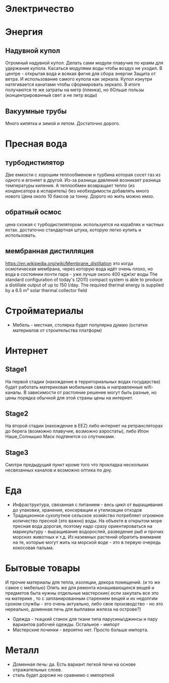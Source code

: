 # Электричество

# Энергия

## Надувной купол
Огромный надувной купол.
Делать сами модули плавучие по краям для удержания купола. Касаться модулями воды чтобы воздух не уходил. В центре - открытая вода и всякая фигня для сбора энергии
Защита от ветра.
И использование самого купола как зеркала.
Купол изнутри натягивается канатами чтобы сформировать зеркало.
В итоге получаются те же затраты на метр (пленка), но бОльше пользы (концентрированный свет а не литр воды)

## Вакуумные трубы

Много кипятка и зимой и летом. Достаточно дорого.

# Пресная вода

## турбодистилятор
Две емкости с хорошим теплообменом и турбина которая сосет газ из одного и вгоняет в другой.
Из-за разницы давлений возникает разница температуры кипения.
А теплообмен возвращает тепло (из конденсатора в испаритель) без необходимости добавлять много нового
Цена около 10 баксов за тонну. Дорого но жить можно имхо.

## обратный осмос
цена схожая с турбодистилятором. используется на кораблях и частных яхтах. достаточно стандартная штука, которую легко купить и использовать.

## мембранная дистилляция

https://en.wikipedia.org/wiki/Membrane_distillation
это когда осмотическая мембрана, через которую вода идёт очень плохо, но вода в состоянии почти пара - уже лучше
около 400 кдж\кг воды
The standard configuration of today's (2011) compact system is able to produce a distillate output of up to 150 l/day. The required thermal energy is supplied by a 6.5 m² solar thermal collector field


# Стройматериалы

* Мебель - местная, столярка будет популярна думаю (остатки материалов от строительства платформ)

# Интернет

## Stage1

На первой стадии (нахождение в территориальных водах государства) будет работать материковая мобильная связь и направленные wifi-каналы.
В зависимости от растояние решение могут быть разные, но цены порядка обычной для этой страны цены на интернет.

## Stage2

На второй стадии (нахождение в EEZ) либо интернет на ретрансляторах до берега (возможно плавучие, возможно аэростаты), либо Илон Наше_Солнышко Маск подтянется со спутниками.

## Stage3

Смотри предыдущий пункт кроме того что прокладка нескольких несвязанных каналов и возможно оптика по дну.

# Еда
* Инфраструктура, связанная с питанием - весь цикл от выращивания до упаковки, хранения, консервации и  утилизации отходов
* Традиционное сухопутное сельское хозяйство потребляет огромное количество пресной (это важно) воды. На объекте в открытом море пресная вода дорогая, поэтому надо сразу ориентироваться на марикультуру - выращивание водорослей, разведение рыб и прочих морских животных и т.д. Из наземных растений обратить внимание на те, которые могут жить на морской воде - это в первую очередь кокосовая пальма.

# Бытовые товары
 И прочие материалы для тепла, изоляции, декора помещений.  (и то же самое с мебелью)
 Опять же для  ремонта изнашивающихся вещей и предметов быта нужны отдельные мастерские( если закупать все это на материке , то с запланированным старением вещей и их недолгим сроком службы - это очень актуально, либо свое производство - но это нереально, доменная печь для выплавки железа на острове?)
* Одежда - ткацкий станок  для ткани типа парусины\джинсы и пару вариантов рабочей одежды. Остальное - импорт
* Мастерские починки - вероятно нет. Просто больше импорта.


# Металл
* Доменная печь: да. Есть  вариант легкой печи на основе отражательных слоев.
* сталь будет дороже но сравнимо с импортной
